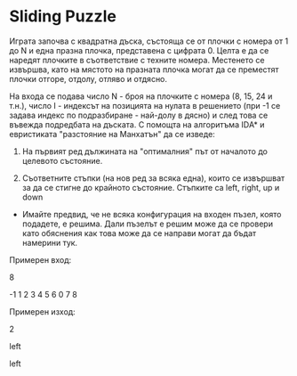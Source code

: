 # Sliding Puzzle

Играта започва с квадратна дъска, състояща се от плочки с номера от 1 до N и една празна плочка, представена с цифрата 0. Целта е да се наредят плочките в съответствие с техните номера. Местенето се извършва, като на мястото на празната плочка могат да се преместят плочки отгоре, отдолу, отляво и отдясно. 

На входа се подава число N - броя на плочките с номера (8, 15, 24 и т.н.), число I - индексът на позицията на нулата в решението (при -1 се задава индекс по подразбиране - най-долу в дясно) и след това се въвежда подредбата на дъската. С помощта на алгоритъма IDА* и евристиката "разстояние на Манхатън" да се изведе:

1) На първият ред дължината на "оптималния" път от началото до целевото състояние.

2) Съответните стъпки (на нов ред за всяка една), които се извършват за да се стигне до крайното състояние. Стъпките са left, right, up и down

* Имайте предвид, че не всяка конфигурация на входен пъзел, която подадете, е решима. Дали пъзелът е решим може да се провери като обяснения как това може да се направи могат да бъдат намерини тук.

Примерен вход:

8

-1
1 2 3
4 5 6
0 7 8


Примерен изход:

2

left

left
